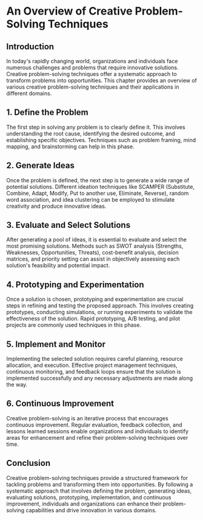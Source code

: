 # An Overview of Creative Problem-Solving Techniques

## Introduction

In today's rapidly changing world, organizations and individuals face numerous challenges and problems that require innovative solutions. Creative problem-solving techniques offer a systematic approach to transform problems into opportunities. This chapter provides an overview of various creative problem-solving techniques and their applications in different domains.

## 1\. Define the Problem

The first step in solving any problem is to clearly define it. This involves understanding the root cause, identifying the desired outcome, and establishing specific objectives. Techniques such as problem framing, mind mapping, and brainstorming can help in this phase.

## 2\. Generate Ideas

Once the problem is defined, the next step is to generate a wide range of potential solutions. Different ideation techniques like SCAMPER (Substitute, Combine, Adapt, Modify, Put to another use, Eliminate, Reverse), random word association, and idea clustering can be employed to stimulate creativity and produce innovative ideas.

## 3\. Evaluate and Select Solutions

After generating a pool of ideas, it is essential to evaluate and select the most promising solutions. Methods such as SWOT analysis (Strengths, Weaknesses, Opportunities, Threats), cost-benefit analysis, decision matrices, and priority setting can assist in objectively assessing each solution's feasibility and potential impact.

## 4\. Prototyping and Experimentation

Once a solution is chosen, prototyping and experimentation are crucial steps in refining and testing the proposed approach. This involves creating prototypes, conducting simulations, or running experiments to validate the effectiveness of the solution. Rapid prototyping, A/B testing, and pilot projects are commonly used techniques in this phase.

## 5\. Implement and Monitor

Implementing the selected solution requires careful planning, resource allocation, and execution. Effective project management techniques, continuous monitoring, and feedback loops ensure that the solution is implemented successfully and any necessary adjustments are made along the way.

## 6\. Continuous Improvement

Creative problem-solving is an iterative process that encourages continuous improvement. Regular evaluation, feedback collection, and lessons learned sessions enable organizations and individuals to identify areas for enhancement and refine their problem-solving techniques over time.

## Conclusion

Creative problem-solving techniques provide a structured framework for tackling problems and transforming them into opportunities. By following a systematic approach that involves defining the problem, generating ideas, evaluating solutions, prototyping, implementation, and continuous improvement, individuals and organizations can enhance their problem-solving capabilities and drive innovation in various domains.
